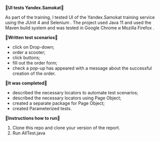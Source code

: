 🚀**UI tests Yandex.Samokat**🚀

As part of the training, I tested UI of the Yandex.Samokat training service using the JUnit 4 and Selenium .
The project used Java 11 and used the Maven build system and was tested in Google Chrome и Mozilla Firefox .
 
📝**Written test scenarios**📝
- click on Drop-down;
- order a scooter;
- click buttons;
- fill out the order form;
- check a pop-up  has appeared with a message about the successful creation of the order.

📝**It was completed**📝

- described the necessary locators to automate test scenarios;
- described the necessary locators using Page Object;
- created a separate package for Page Object;
- created Parameterized tests.

🔖**Instructions how to run**🔖

1. Clone this repo and clone your version of the report. 
2. Run AllTest.java
